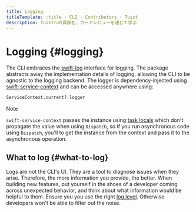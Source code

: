 ```yaml
---
title: Logging
titleTemplate: :title · CLI · Contributors · Tuist
description: Tuistへの貢献を、コードレビューを通じて学ぶ
---
```


# Logging {#logging}

The CLI embraces the [swift-log](https://github.com/apple/swift-log) interface for logging. The package abstracts away the implementation details of logging, allowing the CLI to be agnostic to the logging backend. The logger is dependency-injected using [swift-service-context](https://github.com/apple/swift-service-context) and can be accessed anywhere using:

```bash
ServiceContext.current?.logger
```

> [!NOTE]
> `swift-service-context` passes the instance using [task locals](https://developer.apple.com/documentation/swift/tasklocal) which don't propagate the value when using `Dispatch`, so if you run asynchronous code using `Dispatch`, you'll to get the instance from the context and pass it to the asynchronous operation.

## What to log {#what-to-log}

Logs are not the CLI's UI. They are a tool to diagnose issues when they arise.
Therefore, the more information you provide, the better.
When building new features, put yourself in the shoes of a developer coming across unexpected behavior, and think about what information would be helpful to them.
Ensure you you use the right [log level](https://www.swift.org/documentation/server/guides/libraries/log-levels.html). Otherwise developers won't be able to filter out the noise.
